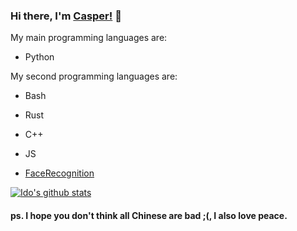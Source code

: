 ### Hi there, I'm [Casper!](https://github.com/Casper-Z) 👋

My main programming languages are:

  - Python

My second programming languages are:

  - Bash
  - Rust
  - C++
  - JS
  
  - [FaceRecognition](https://github.com/Casper-Z/projects/tree/remain-2022-FaceRecognition) 
  
[![Ido's github stats](https://github-readme-stats.vercel.app/api?username=Casper-Z)](https://github.com/anuraghazra/github-readme-stats)

#### ps. I hope you don't think all Chinese are bad ;(, I also love peace.
